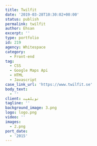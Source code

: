 ```yaml
---
title: Twilfit
date: '2019-03-28T10:30:02+00:00'
status: publish
permalink: twilfit
author: Ehsan
excerpt: ''
type: portfolio
id: 219
agency: Whitespace
category:
  - Front-end
tag:
  - CSS
  - Google Maps Api
  - HTML
  - Javascript
case_link_url: 'https://www.twilfit.se'
body_text:
  - ''
client: تویلفیت
tagline: ''
background_image: 3.png
logo: logo.png
video: ''
images:
  - 2.png
port_date:
  - '2015'
---
```


